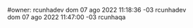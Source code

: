 #owner: rcunhadev
dom 07 ago 2022 11:18:36 -03 rcunhadev<br>
dom 07 ago 2022 11:47:00 -03 rcunhaqa<br>

